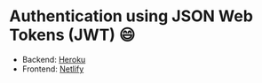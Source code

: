 # Authentication using JSON Web Tokens (JWT) :smile:

- Backend: [Heroku](https://jsonwebtoken-auth.herokuapp.com/)
- Frontend: [Netlify](https://jsonwebtoken-auth.netlify.app/)
